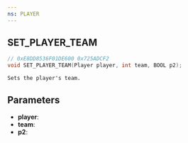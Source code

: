 ```yaml
---
ns: PLAYER
---
```

## SET_PLAYER_TEAM

```c
// 0xE8DD8536F01DE600 0x725ADCF2
void SET_PLAYER_TEAM(Player player, int team, BOOL p2);
```

```
Sets the player's team.
```

## Parameters
* **player**:
* **team**:
* **p2**:
